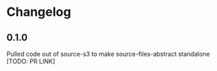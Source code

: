 # Changelog

## 0.1.0
Pulled code out of source-s3 to make source-files-abstract standalone [TODO: PR LINK]
